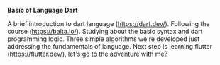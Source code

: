 **Basic of Language Dart**

A brief introduction to dart language (https://dart.dev/). Following the course (https://balta.io/). Studying about the basic syntax and dart programming logic. Three simple algorithms we're developed just addressing the fundamentals of language. Next step is learning flutter (https://flutter.dev/), let's go to the adventure with me?